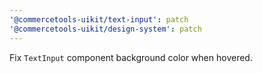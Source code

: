 ```yaml
---
'@commercetools-uikit/text-input': patch
'@commercetools-uikit/design-system': patch
---
```


Fix `TextInput` component background color when hovered.
